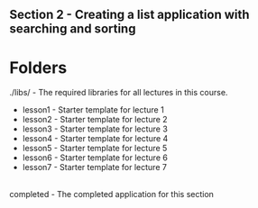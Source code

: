 ## Section 2 - Creating a list application with searching and sorting

# Folders
./libs/ - The required libraries for all lectures in this course.
- lesson1 - Starter template for lecture 1
- lesson2 - Starter template for lecture 2
- lesson3 - Starter template for lecture 3
- lesson4 - Starter template for lecture 4
- lesson5 - Starter template for lecture 5
- lesson6 - Starter template for lecture 6
- lesson7 - Starter template for lecture 7
<br>
completed - The completed application for this section
